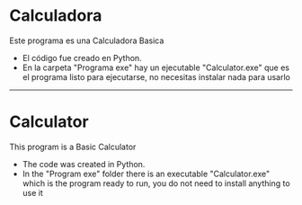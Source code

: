 # Calculadora
Este programa es una Calculadora Basica

- El código fue creado en Python.
- En la carpeta "Programa exe" hay un ejecutable "Calculator.exe" que es el programa listo para ejecutarse, no necesitas instalar nada para usarlo

-----------------------------------------

# Calculator
This program is a Basic Calculator

- The code was created in Python.
- In the "Program exe" folder there is an executable "Calculator.exe" which is the program ready to run, you do not need to install anything to use it


